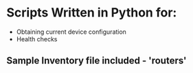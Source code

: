 # Scripts Written in Python for:
* Obtaining current device configuration
* Health checks

## Sample Inventory file included - 'routers'
